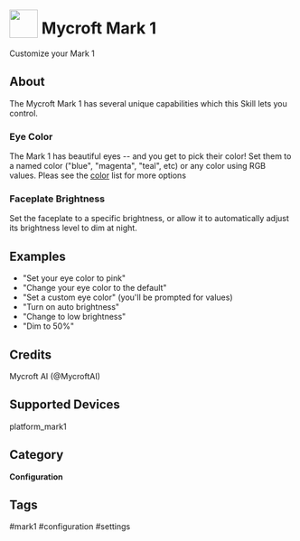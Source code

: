 # <img src='https://rawgithub.com/FortAwesome/Font-Awesome/master/advanced-options/raw-svg/solid/cog.svg' card_color='#22a7f0' width='50' height='50' style='vertical-align:bottom'/> Mycroft Mark 1
Customize your Mark 1

## About 
The Mycroft Mark 1 has several unique capabilities which this Skill lets you control.

### Eye Color
The Mark 1 has beautiful eyes -- and you get to pick their color!  Set them to
a named color ("blue", "magenta", "teal", etc) or any color using RGB values.
Pleas see the [color](https://github.com/MycroftAI/mycroft-mark-1/blob/dev/dialog/en-us/colors.value)
list for more options

###  Faceplate Brightness
Set the faceplate to a specific brightness, or allow it to automatically adjust
its brightness level to dim at night.

## Examples 
* "Set your eye color to pink"
* "Change your eye color to the default"
* "Set a custom eye color" (you'll be prompted for values)
* "Turn on auto brightness"
* "Change to low brightness"
* "Dim to 50%"

## Credits 
Mycroft AI (@MycroftAI)

## Supported Devices 
platform_mark1 

## Category
**Configuration**

## Tags
#mark1
#configuration
#settings
